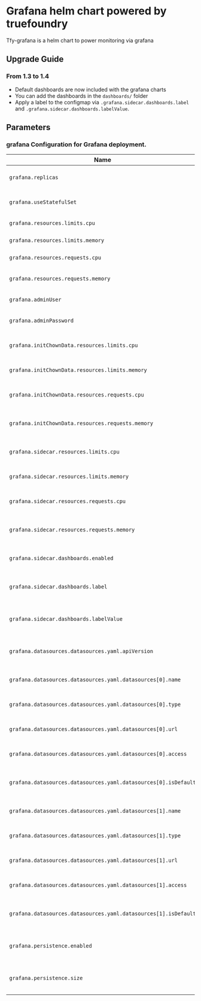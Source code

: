 # Grafana helm chart powered by truefoundry
Tfy-grafana is a helm chart to power monitoring via grafana


## Upgrade Guide

### From 1.3 to 1.4
- Default dashboards are now included with the grafana charts
- You can add the dashboards in the `dashboards/` folder
- Apply a label to the configmap via `.grafana.sidecar.dashboards.label` and `.grafana.sidecar.dashboards.labelValue`.


## Parameters

### grafana Configuration for Grafana deployment.
| Name                                                            | Description                                        | Value                        |
| --------------------------------------------------------------- | -------------------------------------------------- | ---------------------------- |
| `grafana.replicas`                                              | StatefulSet configuration for Grafana.             | `1`                          |
| `grafana.useStatefulSet`                                        | Replicas configuration for Grafana.                | `true`                       |
| `grafana.resources.limits.cpu`                                  | CPU limit for Grafana.                             | `100m`                       |
| `grafana.resources.limits.memory`                               | Memory limit for Grafana.                          | `128Mi`                      |
| `grafana.resources.requests.cpu`                                | CPU request for Grafana.                           | `100m`                       |
| `grafana.resources.requests.memory`                             | Memory request for Grafana.                        | `128Mi`                      |
| `grafana.adminUser`                                             | Admin user for Grafana.                            | `""`                         |
| `grafana.adminPassword`                                         | Admin password for Grafana.                        | `""`                         |
| `grafana.initChownData.resources.limits.cpu`                    | CPU limit for initializing chown data.             | `100m`                       |
| `grafana.initChownData.resources.limits.memory`                 | Memory limit for initializing chown data.          | `128Mi`                      |
| `grafana.initChownData.resources.requests.cpu`                  | CPU request for initializing chown data.           | `100m`                       |
| `grafana.initChownData.resources.requests.memory`               | Memory request for initializing chown data.        | `128Mi`                      |
| `grafana.sidecar.resources.limits.cpu`                          | CPU limit for Grafana sidecar.                     | `100m`                       |
| `grafana.sidecar.resources.limits.memory`                       | Memory limit for Grafana sidecar.                  | `100Mi`                      |
| `grafana.sidecar.resources.requests.cpu`                        | CPU request for Grafana sidecar.                   | `50m`                        |
| `grafana.sidecar.resources.requests.memory`                     | Memory request for Grafana sidecar.                | `50Mi`                       |
| `grafana.sidecar.dashboards.enabled`                            | Whether to enable/disable dashboards               | `false`                      |
| `grafana.sidecar.dashboards.label`                              | Label key for grafana dashboard configmap          | `truefoundry_truevisibility` |
| `grafana.sidecar.dashboards.labelValue`                         | Label value for grafana dashboard configmap        | `owner`                      |
| `grafana.datasources.datasources.yaml.apiVersion`               | API version for the datasource configuration.      | `1`                          |
| `grafana.datasources.datasources.yaml.datasources[0].name`      | Name of the first datasource.                      | `Prometheus`                 |
| `grafana.datasources.datasources.yaml.datasources[0].type`      | Type of the first datasource.                      | `prometheus`                 |
| `grafana.datasources.datasources.yaml.datasources[0].url`       | URL for the first datasource.                      | `http://prometheus-kube-prometheus-prometheus.prometheus.svc.cluster.local:9090` |
| `grafana.datasources.datasources.yaml.datasources[0].access`    | Access type for the first datasource.              | `proxy`                      |
| `grafana.datasources.datasources.yaml.datasources[0].isDefault` | Specify if the first datasource is the default.    | `true`                    |
| `grafana.datasources.datasources.yaml.datasources[1].name`      | Name of the second datasource.                     | `Loki`                       |
| `grafana.datasources.datasources.yaml.datasources[1].type`      | Type of the second datasource.                     | `loki`                       |
| `grafana.datasources.datasources.yaml.datasources[1].url`       | URL for the second datasource.                     | `http://loki.loki.svc.cluster.local:3100` |
| `grafana.datasources.datasources.yaml.datasources[1].access`    | Access type for the second datasource.             | `proxy`              |
| `grafana.datasources.datasources.yaml.datasources[1].isDefault` | Specify if the second datasource is the default.   | `false`              |
| `grafana.persistence.enabled`                                   | Enable or disable persistence for Grafana.         | `true`               |
| `grafana.persistence.size`                                      | Size of the persisted storage for Grafana.         | `10Gi`               |

